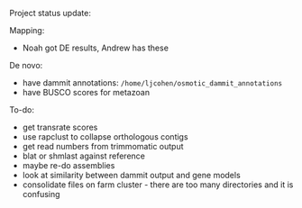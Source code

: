 Project status update:

Mapping:

* Noah got DE results, Andrew has these

De novo:

* have dammit annotations: `/home/ljcohen/osmotic_dammit_annotations`
* have BUSCO scores for metazoan


To-do:

* get transrate scores
* use rapclust to collapse orthologous contigs
* get read numbers from trimmomatic output
* blat or shmlast against reference
* maybe re-do assemblies
* look at similarity between dammit output and gene models
* consolidate files on farm cluster - there are too many directories and it is confusing
